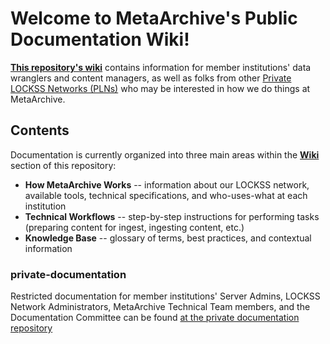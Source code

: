# Welcome to MetaArchive's Public Documentation Wiki!

**[This repository's wiki](https://github.com/MetaArchive/public-documentation/wiki)** contains information for member institutions' data wranglers and content managers, as well as folks from other [Private LOCKSS Networks (PLNs)](https://github.com/MetaArchive/public-documentation/wiki/PLN-%E2%80%90-Private-LOCKSS-Network) who may be interested in how we do things at MetaArchive.

## Contents

Documentation is currently organized into three main areas within the **[Wiki](https://github.com/MetaArchive/public-documentation/wiki)** section of this repository:
* **How MetaArchive Works** -- information about our LOCKSS network, available tools, technical specifications, and who-uses-what at each institution
* **Technical Workflows** -- step-by-step instructions for performing tasks (preparing content for ingest, ingesting content, etc.)
* **Knowledge Base** -- glossary of terms, best practices, and contextual information

### private-documentation

Restricted documentation for  member institutions' Server Admins, LOCKSS Network Administrators, MetaArchive Technical Team members, and the Documentation Committee can be found [at the private documentation repository](https://github.com/MetaArchive/private-documentation/wiki)
